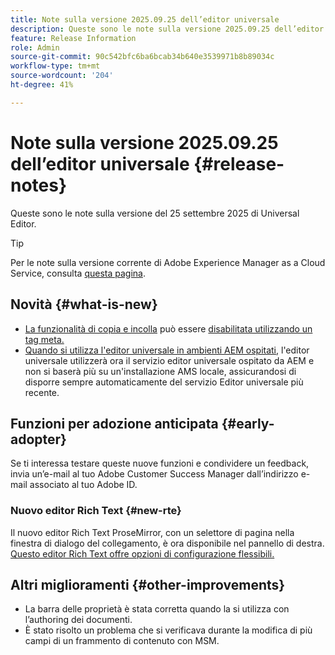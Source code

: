 ```yaml
---
title: Note sulla versione 2025.09.25 dell’editor universale
description: Queste sono le note sulla versione 2025.09.25 dell’editor universale.
feature: Release Information
role: Admin
source-git-commit: 90c542bfc6ba6bcab34b640e3539971b8b89034c
workflow-type: tm+mt
source-wordcount: '204'
ht-degree: 41%

---
```



# Note sulla versione 2025.09.25 dell’editor universale {#release-notes}

Queste sono le note sulla versione del 25 settembre 2025 di Universal Editor.

>[!TIP]
>
>Per le note sulla versione corrente di Adobe Experience Manager as a Cloud Service, consulta [questa pagina](/help/release-notes/release-notes-cloud/release-notes-current.md).

## Novità {#what-is-new}

* [La funzionalità di copia e incolla](/help/sites-cloud/authoring/universal-editor/authoring.md#copy-paste) può essere [disabilitata utilizzando un tag meta.](/help/implementing/universal-editor/customizing.md#copy-paste)
* [Quando si utilizza l&#39;editor universale in ambienti AEM ospitati,](https://experienceleague.adobe.com/it/docs/experience-manager-65/content/implementing/developing/headless/universal-editor/introduction) l&#39;editor universale utilizzerà ora il servizio editor universale ospitato da AEM e non si baserà più su un&#39;installazione AMS locale, assicurandosi di disporre sempre automaticamente del servizio Editor universale più recente.

## Funzioni per adozione anticipata {#early-adopter}

Se ti interessa testare queste nuove funzioni e condividere un feedback, invia un’e-mail al tuo Adobe Customer Success Manager dall’indirizzo e-mail associato al tuo Adobe ID.

### Nuovo editor Rich Text {#new-rte}

Il nuovo editor Rich Text ProseMirror, con un selettore di pagina nella finestra di dialogo del collegamento, è ora disponibile nel pannello di destra. [Questo editor Rich Text offre opzioni di configurazione flessibili.](/help/implementing/universal-editor/configure-rte.md)

## Altri miglioramenti {#other-improvements}

* La barra delle proprietà è stata corretta quando la si utilizza con l’authoring dei documenti.
* È stato risolto un problema che si verificava durante la modifica di più campi di un frammento di contenuto con MSM.
